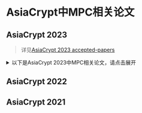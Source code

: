 # AsiaCrypt中MPC相关论文

## AsiaCrypt 2023

> 详见[AsiaCrypt 2023 accepted-papers](https://asiacrypt.iacr.org/2023/acceptedpapers.php)

<details>
<summary>以下是AsiaCrypt 2023中MPC相关论文，请点击展开</summary>

+ ***Short Concurrent Covert Authenticated Key Exchange***
  + 短并发隐蔽认证密钥交换，其中提到了**隐蔽计算**
  + 论文链接见[eprint](https://eprint.iacr.org/2023/1418)
+ ***On Quantum Secure Compressing Pseudorandom Functions***
  + 关于量子安全的压缩伪随机函数
  + 论文链接见[eprint](https://eprint.iacr.org/2023/207)
+ ***Scalable Multi-party Private Set Union from Multi-Query Secret-Shared Private Membership Test***
  + 来自多查询秘密共享私有成员资格测试的可扩展多方私有集联合
  + 论文链接见[eprint](https://eprint.iacr.org/2023/1413)
+ ***MPC With Delayed Parties Over Star-Like Networks***
  + 在星状网络上具有延迟方的MPC协议
  + 论文链接见[eprint](https://eprint.iacr.org/2023/096)
+ ***Unconditionally Secure Multiparty Computation for Symmetric Functions with Low Bottleneck Complexity***
  + 低瓶颈复杂度的对称函数的无条件安全多方计算
  + 论文链接见[eprint](https://eprint.iacr.org/2023/662)
+ ***Ramp hyper-invertible matrices and their applications to MPC protocols***
  + 斜坡超可逆矩阵及其在 MPC 协议中的应用
  + 论文链接见[eprint](https://eprint.iacr.org/2023/1369)
+ ***Sigma Protocols from Verifiable Secret Sharing and Their Applications***
  + 可验证秘密共享的 Sigma 协议及其应用
  + 论文链接见[eprint](https://eprint.iacr.org/2023/1388)
+ ***Breaking the Size Barrier: Universal Circuits meet Lookup Tables***
  + 突破电路大小瓶颈：通用电路与查找表的结合
  + 论文链接见[eprint](https://eprint.iacr.org/2022/1652)
+ ***VSS from Distributed ZK Proofs and Applications***
  + 来自分布式零知识证明的VSS及其应用
  + 论文链接见[eprint](https://eprint.iacr.org/2023/992)
+ ***Two-Round Concurrent 2PC from Sub-Exponential LWE***
  + 次指数 LWE 的两轮并发 2PC
  + 论文链接见[eprint](https://eprint.iacr.org/2022/1719)
+ ***Threshold Linear Secret Sharing to the Rescue of MPC-in-the-Head***
  + 阈值线性秘密共享拯救 MPC-in-the-Head
  + 论文链接见[eprint](https://eprint.iacr.org/2022/1407)

</details>

## AsiaCrypt 2022


## AsiaCrypt 2021
